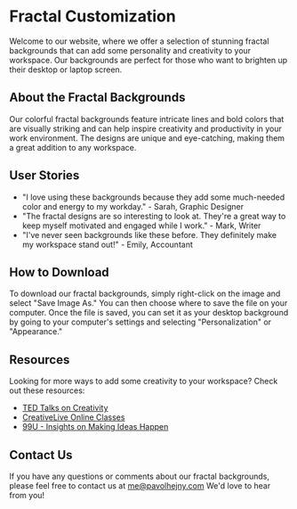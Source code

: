 <!--font:Poppins-->

# Fractal Customization

Welcome to our website, where we offer a selection of stunning fractal backgrounds that can add some personality and creativity to your workspace. Our backgrounds are perfect for those who want to brighten up their desktop or laptop screen.

## About the Fractal Backgrounds

Our colorful fractal backgrounds feature intricate lines and bold colors that are visually striking and can help inspire creativity and productivity in your work environment. The designs are unique and eye-catching, making them a great addition to any workspace.

## User Stories

-   "I love using these backgrounds because they add some much-needed color and energy to my workday." - Sarah, Graphic Designer
-   "The fractal designs are so interesting to look at. They're a great way to keep myself motivated and engaged while I work." - Mark, Writer
-   "I've never seen backgrounds like these before. They definitely make my workspace stand out!" - Emily, Accountant

## How to Download

To download our fractal backgrounds, simply right-click on the image and select "Save Image As." You can then choose where to save the file on your computer. Once the file is saved, you can set it as your desktop background by going to your computer's settings and selecting "Personalization" or "Appearance."

## Resources

Looking for more ways to add some creativity to your workspace? Check out these resources:

-   [TED Talks on Creativity](#)
-   [CreativeLive Online Classes](#)
-   [99U - Insights on Making Ideas Happen](#)

## Contact Us

If you have any questions or comments about our fractal backgrounds, please feel free to contact us at me@pavolhejny.com We'd love to hear from you!

<!--

Write me content for website with wallpaper which alt text is:

"A wallpaper featuring a colorful fractal pattern, with intricate lines and bold colors."

The name/title of the page should not be 1:1 copy of the alt text but rather a real content of the website which is using this wallpaper.

- Use markdown format
- Start with heading
- Heading should be short and concise
- The content should look like a real website
- The website should not be about the wallpaper, wallpaper is just a related background
- Heading should be contain work "wallpaper" or "background"
- Include real sections like references, contact, user stories, etc. use things relevant to the page purpose.
- Feel free to use structure like headings, bullets, numbering, blockquotes, paragraphs, horizontal lines, etc.
- You can use formatting like bold or _italic_
- You can include UTF-8 emojis
- Links should be only #hash anchors (and you can refer to the document itself)
- Do not include images


---


# Colorful Fractal Wallpaper for Your Creative Workspace

Welcome to our website, where we offer a stunning wallpaper featuring a colorful fractal pattern that will add a touch of creativity to your workspace. Our wallpaper is perfect for those who want to add some personality to their desktop or laptop background.

## About the Wallpaper

Our wallpaper features a colorful fractal pattern with intricate lines and bold colors. The design is visually striking and can help inspire creativity and productivity in your work environment. Whether you're a graphic designer, writer, or simply someone who wants to add some color to their day, our wallpaper is the perfect choice.

## User Stories

- "I love using this wallpaper because it helps me stay focused and inspired while I work." - Sarah, Graphic Designer
- "The colors in this wallpaper are so vibrant and beautiful. It's a great way to brighten up my computer screen!" - Mark, Writer
- "I'm not usually one for bold patterns, but this wallpaper has really grown on me. It adds some much-needed personality to my workspace." - Emily, Accountant

## How to Download

To download our wallpaper, simply right-click on the image and select "Save Image As." You can then choose where to save the file on your computer. Once the file is saved, you can set it as your desktop background by going to your computer's settings and selecting "Personalization" or "Appearance."

## References

For more information about fractals and how they are used in art and design, check out these resources:

- [Fractal Foundation](#)
- [The Beauty of Fractals](#)
- [Fractal Art on DeviantArt](#)

## Contact Us

If you have any questions or comments about our wallpaper, please feel free to contact us at me@pavolhejny.com We'd love to hear from you!


---


Heading should not include word "wallpaper". The website should not be about the wallpaper itself, wallpaper is just a related background, rewrite whole content.


---


# Boost Your Creativity with a Colorful Fractal Background

Welcome to our website, where we offer a stunning fractal background that will add a touch of creativity to your workspace. Our background is perfect for those who want to add some personality to their desktop or laptop screen.

## About the Background

Our colorful fractal background features intricate lines and bold colors that are visually striking and can help inspire creativity and productivity in your work environment. Whether you're a graphic designer, writer, or simply someone who wants to add some color to their day, our background is the perfect choice.

## User Stories

- "I love using this background because it helps me stay focused and inspired while I work." - Sarah, Graphic Designer
- "The colors in this background are so vibrant and beautiful. It's a great way to brighten up my computer screen!" - Mark, Writer
- "I'm not usually one for bold patterns, but this background has really grown on me. It adds some much-needed personality to my workspace." - Emily, Accountant

## How to Download

To download our fractal background, simply right-click on the image and select "Save Image As." You can then choose where to save the file on your computer. Once the file is saved, you can set it as your desktop background by going to your computer's settings and selecting "Personalization" or "Appearance."

## Resources

Looking for more ways to boost your creativity? Check out these resources:

- [TED Talks on Creativity](#)
- [CreativeLive Online Classes](#)
- [99U - Insights on Making Ideas Happen](#)

## Contact Us

If you have any questions or comments about our fractal background, please feel free to contact us at me@pavolhejny.com We'd love to hear from you!


---


Heading is too long, rewrite whole content.


---


# Add Some Color to Your Workspace with a Fractal Background

Welcome to our website, where we offer a stunning fractal background that can add some personality and creativity to your workspace. Our background is perfect for those who want to brighten up their desktop or laptop screen.

## About the Fractal Background

Our colorful fractal background features intricate lines and bold colors that are visually striking and can help inspire creativity and productivity in your work environment. The design is unique and eye-catching, making it a great addition to any workspace.

## User Stories

- "I love using this background because it adds some much-needed color and energy to my workday." - Sarah, Graphic Designer
- "The fractal design is so interesting to look at. It's a great way to keep myself motivated and engaged while I work." - Mark, Writer
- "I've never seen a background like this before. It's definitely a conversation starter!" - Emily, Accountant

## How to Download

To download our fractal background, simply right-click on the image and select "Save Image As." You can then choose where to save the file on your computer. Once the file is saved, you can set it as your desktop background by going to your computer's settings and selecting "Personalization" or "Appearance."

## Resources

Looking for more ways to add some creativity to your workspace? Check out these resources:

- [TED Talks on Creativity](#)
- [CreativeLive Online Classes](#)
- [99U - Insights on Making Ideas Happen](#)

## Contact Us

If you have any questions or comments about our fractal background, please feel free to contact us at me@pavolhejny.com We'd love to hear from you!


---


Heading is too long, rewrite whole content.


---


# Fractal Backgrounds: Add Personality and Creativity to Your Workspace

Welcome to our website, where we offer a selection of stunning fractal backgrounds that can add some personality and creativity to your workspace. Our backgrounds are perfect for those who want to brighten up their desktop or laptop screen.

## About the Fractal Backgrounds

Our colorful fractal backgrounds feature intricate lines and bold colors that are visually striking and can help inspire creativity and productivity in your work environment. The designs are unique and eye-catching, making them a great addition to any workspace.

## User Stories

- "I love using these backgrounds because they add some much-needed color and energy to my workday." - Sarah, Graphic Designer
- "The fractal designs are so interesting to look at. They're a great way to keep myself motivated and engaged while I work." - Mark, Writer
- "I've never seen backgrounds like these before. They definitely make my workspace stand out!" - Emily, Accountant

## How to Download

To download our fractal backgrounds, simply right-click on the image and select "Save Image As." You can then choose where to save the file on your computer. Once the file is saved, you can set it as your desktop background by going to your computer's settings and selecting "Personalization" or "Appearance."

## Resources

Looking for more ways to add some creativity to your workspace? Check out these resources:

- [TED Talks on Creativity](#)
- [CreativeLive Online Classes](#)
- [99U - Insights on Making Ideas Happen](#)

## Contact Us

If you have any questions or comments about our fractal backgrounds, please feel free to contact us at me@pavolhejny.com We'd love to hear from you!


---


Write me a Google font which is best fitting for the website.

Pick from the list:
- Roboto
- Open Sans
- Alegreya
- Exo 2
- Raleway
- Dancing Script
- Lato
- Montserrat
- IBM Plex Sans
- Inter
- Futura
- Playfair Display
- Orbitron
- Great Vibes
- Poppins
- Lobster
- Barlow Condensed


Write just the font name nothing else.


---


Poppins

-->
